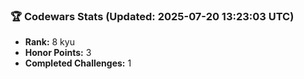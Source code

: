 ### 🏆 Codewars Stats (Updated: 2025-07-20 13:23:03 UTC)

- **Rank:** 8 kyu
- **Honor Points:** 3
- **Completed Challenges:** 1
